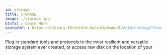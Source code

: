 ```yaml
---
id: storage
title: STORAGE
image: ./storage.jpg
btnTxt : Learn More
sourceUrl : https://library.threefold.me/info/manual/#/technology/threefold__qsss2_home
---
```

Plug in standard tools and protocols to the most resilient and versatile storage system ever created, or access raw disk on the location of your 




